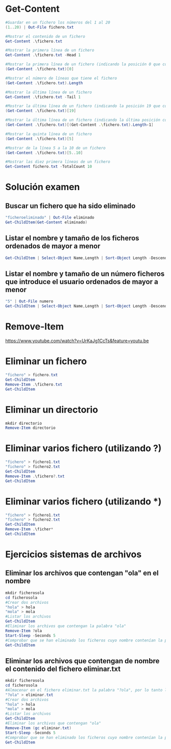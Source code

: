 # Get-Content

```PowerShell
#Guardar en un fichero los números del 1 al 20
(1..20) | Out-File fichero.txt

#Mostrar el contenido de un fichero
Get-Content .\fichero.txt

#Mostrar la primera línea de un fichero
Get-Content .\fichero.txt -Head 1

#Mostrar la primera línea de un fichero (indicando la posición 0 que corresponde al primer valor del fichero)
(Get-Content .\fichero.txt)[0]

#Mostrar el número de líneas que tiene el fichero
(Get-Content .\fichero.txt).Length

#Mostrar la última línea de un fichero
Get-Content .\fichero.txt -Tail 1

#Mostrar la última línea de un fichero (indicando la posición 19 que corresponde al último valor del fichero ya que empezamos a contar desde la posición 0)
(Get-Content .\fichero.txt)[19]

#Mostrar la última línea de un fichero (indicando la última posición con el método Length)
(Get-Content .\fichero.txt)[(Get-Content .\fichero.txt).Length-1]

#Mostrar la quinta línea de un fichero
(Get-Content .\fichero.txt)[5]

#Mostrar de la línea 5 a la 10 de un fichero
(Get-Content .\fichero.txt)[5..10]

#Mostrar las diez primera líneas de un fichero
Get-Content fichero.txt -TotalCount 10
```

# Solución examen

## Buscar un fichero que ha sido eliminado
```PowerShell
"ficheroeliminado" | Out-File eliminado
Get-ChildItem(Get-Content eliminado)
```

## Listar el nombre y tamaño de los ficheros ordenados de mayor a menor
```PowerShell
Get-ChildItem | Select-Object Name,Length | Sort-Object Length -Descending
```

## Listar el nombre y tamaño de un número ficheros que introduce el usuario ordenados de mayor a menor
```PowerShell
"5" | Out-File numero
Get-ChildItem | Select-Object Name,Length | Sort-Object Length -Descending | Select-Object -First (gc .\numero)
```

# Remove-Item
https://www.youtube.com/watch?v=UrKaJg1CcTs&feature=youtu.be

# Eliminar un fichero
```PowerShell
"fichero" > fichero.txt
Get-ChildItem
Remove-Item .\fichero.txt
Get-ChildItem
```

# Eliminar un directorio
```PowerShell
mkdir directorio
Remove-Item directorio
```

# Eliminar varios fichero (utilizando ?)
```PowerShell
"fichero" > fichero1.txt
"fichero" > fichero2.txt
Get-ChildItem
Remove-Item .\fichero?.txt
Get-ChildItem
```

# Eliminar varios fichero (utilizando *)
```PowerShell
"fichero" > fichero1.txt
"fichero" > fichero2.txt
Get-ChildItem
Remove-Item .\ficher*
Get-ChildItem
```

# Ejercicios sistemas de archivos

## Eliminar los archivos que contengan "ola" en el nombre
```PowerShell
mkdir ficherosola
cd ficherosola
#Crear dos archivos
"hola" > hola
"mola" > mola
#Listar los archivos
Get-ChildItem
#Eliminar los archivos que contengan la palabra "ola"
Remove-Item ?ola
Start-Sleep -Seconds 5
#Comprobar que se han eliminado los ficheros cuyo nombre contenían la palabra "ola"
Get-ChildItem
```

## Eliminar los archivos que contengan de nombre el contenido del fichero eliminar.txt
```PowerShell
mkdir ficherosola
cd ficherosola
#Almacenar en el fichero eliminar.txt la palabra "?ola", por lo tanto los ficheros que contengan la cadena hola se eliminan
"?ola" > eliminar.txt
#Crear dos archivos
"hola" > hola
"mola" > mola
#Listar los archivos
Get-ChildItem
#Eliminar los archivos que contengan "ola"
Remove-Item (gc eliminar.txt)
Start-Sleep -Seconds 5
#Comprobar que se han eliminado los ficheros cuyo nombre contenían la palabra "ola"
Get-ChildItem
```

